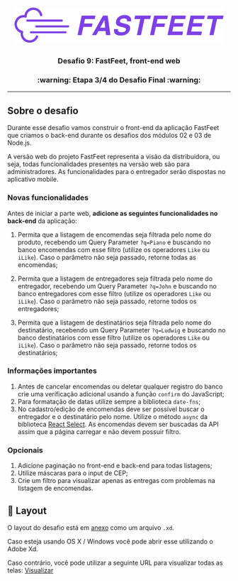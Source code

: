 <h1 align="center">
  <img alt="FastFeet" src="../.github/fast-feet-logo.png" />
</h1>

<h3 align="center">
  Desafio 9: FastFeet, front-end web
</h3>

<h3 align="center">
  :warning: Etapa 3/4 do Desafio Final :warning:
</h3>

---

## Sobre o desafio

Durante esse desafio vamos construir o front-end da aplicação FastFeet que criamos o back-end durante os desafios dos módulos 02 e 03 de Node.js.

A versão web do projeto FastFeet representa a visão da distribuidora, ou seja, todas funcionalidades presentes na versão web são para administradores. As funcionalidades para o entregador serão dispostas no aplicativo mobile.

### Novas funcionalidades

Antes de iniciar a parte web, **adicione as seguintes funcionalidades no back-end** da aplicação:

1. Permita que a listagem de encomendas seja filtrada pelo nome do produto, recebendo um Query Parameter `?q=Piano` e buscando no banco encomendas com esse filtro (utilize os operadores `Like` ou `iLike`). Caso o parâmetro não seja passado, retorne todas as encomendas;

2. Permita que a listagem de entregadores seja filtrada pelo nome do entregador, recebendo um Query Parameter `?q=John` e buscando no banco entregadores com esse filtro (utilize os operadores `Like` ou `iLike`). Caso o parâmetro não seja passado, retorne todos os entregadores;

3. Permita que a listagem de destinatários seja filtrada pelo nome do destinatário, recebendo um Query Parameter `?q=Ludwig` e buscando no banco destinatários com esse filtro (utilize os operadores `Like` ou `iLike`). Caso o parâmetro não seja passado, retorne todos os destinatários;

### Informações importantes

1. Antes de cancelar encomendas ou deletar qualquer registro do banco crie uma verificação adicional usando a função `confirm` do JavaScript;
2. Para formatação de datas utilize sempre a biblioteca `date-fns`;
3. No cadastro/edição de encomendas deve ser possível buscar o entregador e o destinatário pelo nome. Utilize o método `async` da biblioteca [React Select](https://react-select.com/home#async). As encomendas devem ser buscadas da API assim que a página carregar e não devem possuir filtro.

### Opcionais

1. Adicione paginação no front-end e back-end para todas listagens;
2. Utilize máscaras para o input de CEP;
3. Crie um filtro para visualizar apenas as entregas com problemas na listagem de encomendas.

## 🎨 Layout

O layout do desafio está em [anexo](../../../.github/FastFeet.xd) como um arquivo `.xd`.

Caso esteja usando OS X / Windows você pode abrir esse utilizando o Adobe Xd.

Caso contrário, você pode utilizar a seguinte URL para visualizar todas as telas: [Visualizar](https://xd.adobe.com/view/62e829fc-4f10-4ac8-70d2-d39b429d43ee-14d9/grid/)
